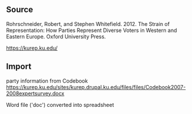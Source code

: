 ## Source

Rohrschneider, Robert, and Stephen Whitefield. 2012. The Strain of Representation: How Parties Represent Diverse Voters in Western and Eastern Europe. Oxford University Press.

https://kurep.ku.edu/

## Import

party information from Codebook  
https://kurep.ku.edu/sites/kurep.drupal.ku.edu/files/files/Codebook2007-2008expertsurvey.docx

Word file ('doc') converted into spreadsheet
